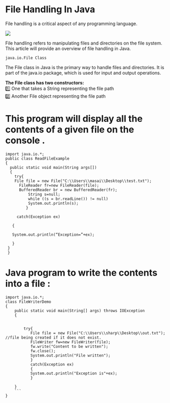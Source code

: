 # File Handling In Java

File handling is a critical aspect of any programming language.

<img src="https://user-images.githubusercontent.com/112773220/224777158-8cae1ff0-2d27-4875-9a49-01bd963b28e1.png" />

File handling refers to manipulating files and directories on the file system. This article will provide an overview of file handling in Java.
```
java.io.File Class
```
The File class in Java is the primary way to handle files and directories. It is part of the java.io package, which is used for input and output operations.

**The File class has two constructors:**\
1️⃣ One that takes a String representing the file path\
2️⃣ Another File object representing the file path


# This program will display all the contents of a given file on the console .
```
import java.io.*; 
public class ReadFileExample
{ 
  public static void main(String args[])
  { 
    try{
    File file = new File("C:\\Users\\masai\\Desktop\\test.txt");
      FileReader fr=new FileReader(file);
      BufferedReader br = new BufferedReader(fr);
          String s=null;
          while ((s = br.readLine()) != null)
          System.out.println(s);
         }

     catch(Exception ex)

   {

   System.out.println(“Exception=”+ex);

   }
 }
 }
 ```
# Java program to write the contents into a file :
```
import java.io.*;
class FileWriterDemo
{ 
    public static void main(String[] args) throws IOException 
    { 
        
        
        try{
           File file = new File("C:\\Users\\sharp\\Desktop\\out.txt"); //file being created if it does not exist.     
           FileWriter fw=new FileWriter(file); 
           fw.write("Content to be written"); 
           fw.close(); 
		   System.out.println("File written"); 
		   }
		   catch(Exception ex)
		   {
		   System.out.println("Exception is"+ex);
		   }
		   
    } 
    ```
}
